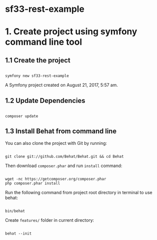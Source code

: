 sf33-rest-example
=================

# 1. Create project using symfony command line tool

## 1.1 Create the project

<code>
symfony new sf33-rest-example
</code>

A Symfony project created on August 21, 2017, 5:57 am.

## 1.2 Update Dependencies

<code>
composer update
</code>


## 1.3 Install Behat from command line

You can also clone the project with Git by running:

<code>
git clone git://github.com/Behat/Behat.git && cd Behat
</code>

Then download `composer.phar` and run `install` command:

<code>
wget -nc https://getcomposer.org/composer.phar
php composer.phar install
</code>

Run the following command from project root directory in terminal to use behat:

<code>
bin/behat
</code>

Create `features/` folder in current directory:

<code>
behat --init
</code>

